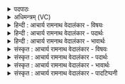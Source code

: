 <details><summary>पदपाठः</summary>

ए꣣षः꣢। ब्र꣣ह्मा꣢। यः। ऋ꣣त्वि꣡यः꣢। इ꣡न्द्रः꣢꣯। ना꣡म꣢꣯। श्रु꣣तः꣢। गृ꣣णे꣢। ४३८।
</details>

<details><summary>अधिमन्त्रम् (VC)</summary>

- इन्द्रः
- त्रसदस्युः
- द्विपदा विराट् पङ्क्तिः
- पञ्चमः
- ऐन्द्रं काण्डम्
</details>

<details><summary>हिन्दी : आचार्य रामनाथ वेदालंकार - विषयः</summary>

अगले मन्त्र में इन्द्र परमात्मा का वर्णन किया गया है।
</details>

<details><summary>हिन्दी : आचार्य रामनाथ वेदालंकार - पदार्थः</summary>

पदार्थान्वयभाषाः -  (एषः) यह मेरे द्वारा अनुभव किया जाता हुआ परमेश्वर (ब्रह्मा) ज्ञान, गुण, कर्म आदि से सर्वतोवृद्ध होने के कारण ब्रह्मा कहलाता है, (यः ऋत्वियः) जिसकी पूजा की ऋतु सदा ही रहती है, और जो (इन्द्रो नाम श्रुतः) इन्द्र नाम से प्रसिद्ध है, उसकी मैं (गृणे) स्तुति करता हूँ ॥२॥
</details>

<details><summary>हिन्दी : आचार्य रामनाथ वेदालंकार - भावार्थः</summary>

भावार्थभाषाः -  परमेश्वर सब दृष्टियों से वृद्ध, सब दृष्टियों से भद्र और सब ऋतुओं में उपासनीय है ॥२॥
</details>

<details><summary>संस्कृत : आचार्य रामनाथ वेदालंकार - विषयः</summary>

अथेन्द्रं परमात्मानं वर्णयति।
</details>

<details><summary>संस्कृत : आचार्य रामनाथ वेदालंकार - पदार्थः</summary>

पदार्थान्वयभाषाः -  (एषः) अयं मयाऽनुभूयमानः परमेश्वरः (ब्रह्मा) ज्ञानगुणकर्मादिना परिवृढत्वात् ब्रह्मा वर्तते। ब्रह्मा परिवृढः श्रुततः, ब्रह्म परिवृढं सर्वतः। निरु० १।८। (यः ऋत्वियः२) यः सर्वदा प्राप्तकालः, ऋतौ ऋतौ उपास्यः इति यावत्। ऋतुः प्राप्तोऽस्य। तदस्य प्राप्तमित्यर्थे ‘छन्दसि घस्। अ० ५।१।१०६’ इत्यनेन घस् प्रत्ययः। यश्च (इन्द्रो नाम श्रुतः) इन्द्र इति नाम्ना प्रसिद्धः वर्वर्त्ति। तम् अहम् (गृणे) स्तौमि ॥२॥
</details>

<details><summary>संस्कृत : आचार्य रामनाथ वेदालंकार - भावार्थः</summary>

भावार्थभाषाः -  परमेश्वरः सर्वतो वृद्धः, सर्वतो भद्रः सर्वऋतूपास्यश्च वर्तते ॥२॥
</details>

<details><summary>संस्कृत : आचार्य रामनाथ वेदालंकार - पादटिप्पनी</summary>

टिप्पणी:   १. साम० १७६८। २. ऋत्वियः ऋतुषु काले-काले प्रादुर्भवन्—इति भ०। ऋतौ वसन्तादिसमये भवः—इति सा०।
</details>
